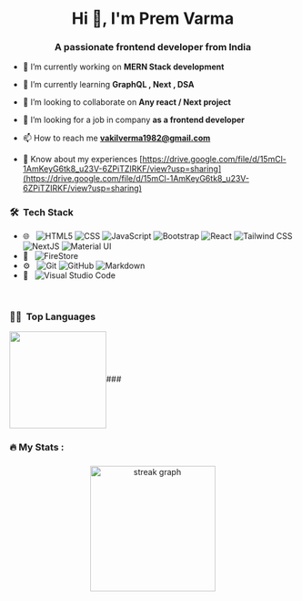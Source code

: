 <h1 align="center">Hi 👋, I'm Prem Varma</h1>
<h3 align="center">A passionate frontend developer from India</h3>

- 🔭 I’m currently working on **MERN Stack development**

- 🌱 I’m currently learning **GraphQL , Next , DSA**

- 👯 I’m looking to collaborate on **Any react / Next project**

- 🤝 I’m looking for a job in company **as a frontend developer**

- 📫 How to reach me **vakilverma1982@gmail.com**

- 📄 Know about my experiences [https://drive.google.com/file/d/15mCl-1AmKeyG6tk8_u23V-6ZPiTZIRKF/view?usp=sharing](https://drive.google.com/file/d/15mCl-1AmKeyG6tk8_u23V-6ZPiTZIRKF/view?usp=sharing)

<h3> 🛠 &nbsp;Tech Stack</h3>

- 🌐 &nbsp;
  ![HTML5](https://img.shields.io/badge/-HTML5-333?style=flat&logo=HTML5)
  ![CSS](https://img.shields.io/badge/-CSS-333?style=flat&logo=CSS3&logoColor=1572B6)
  ![JavaScript](https://img.shields.io/badge/-JavaScript-333?style=flat&logo=javascript)
  ![Bootstrap](https://img.shields.io/badge/-Bootstrap-333?style=flat&logo=bootstrap&logoColor=563D7C)
  ![React](https://img.shields.io/badge/-React-333?style=flat&logo=react)
  ![Tailwind CSS](https://img.shields.io/badge/-Tailwind%20CSS-333?style=flat&logo=Tailwind-CSS)
  ![NextJS](https://img.shields.io/badge/-NextJS-333?logo=Next.js)
  ![Material UI](https://img.shields.io/badge/-Material%20UI-333?style=flat&logo=Material-UI)
- 📶 &nbsp;
  ![FireStore](https://img.shields.io/badge/-FireStore-333?style=flat&logo=Firebase)
- ⚙️ &nbsp;
  ![Git](https://img.shields.io/badge/-Git-333?style=flat&logo=git)
  ![GitHub](https://img.shields.io/badge/-GitHub-333?style=flat&logo=github)
  ![Markdown](https://img.shields.io/badge/-Markdown-333?style=flat&logo=markdown)
- 🔧 &nbsp;
  ![Visual Studio Code](https://img.shields.io/badge/-Visual%20Studio%20Code-333?style=flat&logo=visual-studio-code&logoColor=007ACC)

<br/>


<h3> 🧑‍💻 &nbsp;Top Languages</h3>

<img align="center" height="170em" src="https://github-readme-stats.vercel.app/api/top-langs/?username=premvarma2002&layout=compact&theme=react" />###


<h3 align="left">🔥   My Stats :</h3>

###

<div align="center">
  <img src="https://streak-stats.demolab.com?user=premvarma2002&locale=en&mode=daily&theme=dark&hide_border=false&border_radius=5&order=3" height="220" alt="streak graph"  />
</div>

